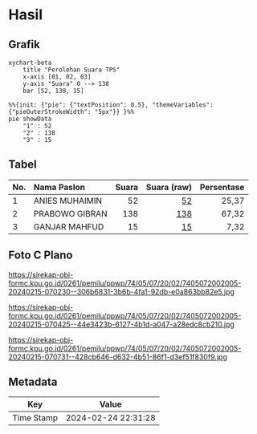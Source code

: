 # Hasil

## Grafik

```mermaid
xychart-beta
    title "Perolehan Suara TPS"
    x-axis [01, 02, 03]
    y-axis "Suara" 0 --> 138
    bar [52, 138, 15]
```

```mermaid
%%{init: {"pie": {"textPosition": 0.5}, "themeVariables": {"pieOuterStrokeWidth": "5px"}} }%%
pie showData
    "1" : 52
    "2" : 138
    "3" : 15
```

## Tabel

| No. | Nama Paslon    | Suara | Suara (raw) | Persentase |
|:--- |:-------------- | -----:| -----------:| ----------:|
| 1   | ANIES MUHAIMIN | 52    | [52][p-1]   | 25,37      |
| 2   | PRABOWO GIBRAN | 138   | [138][p-2]  | 67,32      |
| 3   | GANJAR MAHFUD  | 15    | [15][p-3]   | 7,32       |


[p-1]: https://github.com/gigit-pemilu/pemilu-2024-74-sulawesi-tenggara/blob/main/pilpres/hitung-suara/sub/74-sulawesi-tenggara/sub/05-konawe-selatan/sub/07-konda/sub/2002-puosu-jaya/sub/005-tps/sub/paslon-1.txt
[p-2]: https://github.com/gigit-pemilu/pemilu-2024-74-sulawesi-tenggara/blob/main/pilpres/hitung-suara/sub/74-sulawesi-tenggara/sub/05-konawe-selatan/sub/07-konda/sub/2002-puosu-jaya/sub/005-tps/sub/paslon-2.txt
[p-3]: https://github.com/gigit-pemilu/pemilu-2024-74-sulawesi-tenggara/blob/main/pilpres/hitung-suara/sub/74-sulawesi-tenggara/sub/05-konawe-selatan/sub/07-konda/sub/2002-puosu-jaya/sub/005-tps/sub/paslon-3.txt

## Foto C Plano

https://sirekap-obj-formc.kpu.go.id/0261/pemilu/ppwp/74/05/07/20/02/7405072002005-20240215-070230--306b6831-3b6b-4fa1-92db-e0a863bb82e5.jpg

https://sirekap-obj-formc.kpu.go.id/0261/pemilu/ppwp/74/05/07/20/02/7405072002005-20240215-070425--44e3423b-6127-4b1d-a047-a28edc8cb210.jpg

https://sirekap-obj-formc.kpu.go.id/0261/pemilu/ppwp/74/05/07/20/02/7405072002005-20240215-070731--428cb646-d632-4b51-86f1-d3ef51f830f9.jpg


## Metadata

| Key        | Value               |
| ---------- | ------------------- |
| Time Stamp | 2024-02-24 22:31:28 |




